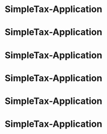 # SimpleTax-Application
# SimpleTax-Application
# SimpleTax-Application
# SimpleTax-Application
# SimpleTax-Application
# SimpleTax-Application
